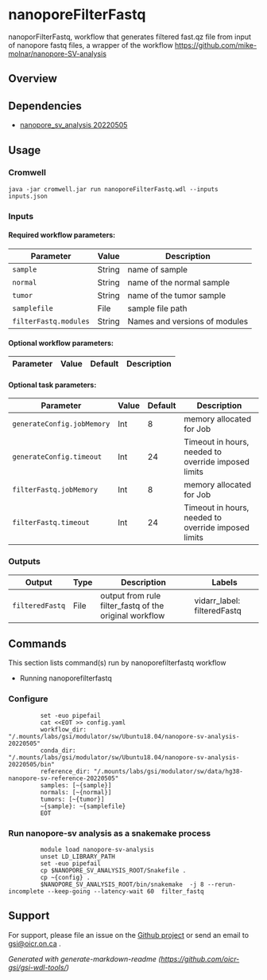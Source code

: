 # nanoporeFilterFastq

nanoporFilterFastq, workflow that generates filtered fast.qz file from input of nanopore fastq files, a wrapper of the workflow https://github.com/mike-molnar/nanopore-SV-analysis

## Overview

## Dependencies

* [nanopore_sv_analysis 20220505](https://gitlab.oicr.on.ca/ResearchIT/modulator/-/blob/master/code/gsi/70_nanopore_sv_analysis.yaml)


## Usage

### Cromwell
```
java -jar cromwell.jar run nanoporeFilterFastq.wdl --inputs inputs.json
```

### Inputs

#### Required workflow parameters:
Parameter|Value|Description
---|---|---
`sample`|String|name of sample
`normal`|String|name of the normal sample
`tumor`|String|name of the tumor sample
`samplefile`|File|sample file path
`filterFastq.modules`|String|Names and versions of modules


#### Optional workflow parameters:
Parameter|Value|Default|Description
---|---|---|---


#### Optional task parameters:
Parameter|Value|Default|Description
---|---|---|---
`generateConfig.jobMemory`|Int|8|memory allocated for Job
`generateConfig.timeout`|Int|24|Timeout in hours, needed to override imposed limits
`filterFastq.jobMemory`|Int|8|memory allocated for Job
`filterFastq.timeout`|Int|24|Timeout in hours, needed to override imposed limits


### Outputs

Output | Type | Description | Labels
---|---|---|---
`filteredFastq`|File|output from rule filter_fastq of the original workflow|vidarr_label: filteredFastq 


## Commands
This section lists command(s) run by nanoporefilterfastq workflow
 
* Running nanoporefilterfastq
 
### Configure
 
```
         set -euo pipefail
         cat <<EOT >> config.yaml
         workflow_dir: "/.mounts/labs/gsi/modulator/sw/Ubuntu18.04/nanopore-sv-analysis-20220505"
         conda_dir: "/.mounts/labs/gsi/modulator/sw/Ubuntu18.04/nanopore-sv-analysis-20220505/bin"
         reference_dir: "/.mounts/labs/gsi/modulator/sw/data/hg38-nanopore-sv-reference-20220505"
         samples: [~{sample}]
         normals: [~{normal}]
         tumors: [~{tumor}]
         ~{sample}: ~{samplefile}
         EOT
```
 
### Run nanopore-sv analysis as a snakemake process
 
```
         module load nanopore-sv-analysis
         unset LD_LIBRARY_PATH
         set -euo pipefail
         cp $NANOPORE_SV_ANALYSIS_ROOT/Snakefile .
         cp ~{config} .
         $NANOPORE_SV_ANALYSIS_ROOT/bin/snakemake  -j 8 --rerun-incomplete --keep-going --latency-wait 60  filter_fastq
```
## Support

For support, please file an issue on the [Github project](https://github.com/oicr-gsi) or send an email to gsi@oicr.on.ca .

_Generated with generate-markdown-readme (https://github.com/oicr-gsi/gsi-wdl-tools/)_
